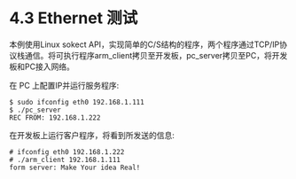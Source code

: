 # 4.3 Ethernet 测试

本例使用Linux sokect API，实现简单的C/S结构的程序，两个程序通过TCP/IP协议栈通信。将可执行程序arm\_client拷贝至开发板，pc\_server拷贝至PC，将开发板和PC接入网络。

在 PC 上配置IP并运行服务程序:

```
$ sudo ifconfig eth0 192.168.1.111
$ ./pc_server
REC FROM: 192.168.1.222
```

在开发板上运行客户程序，将看到所发送的信息:

```
# ifconfig eth0 192.168.1.222
# ./arm_client 192.168.1.111
form server: Make Your idea Real!
```




